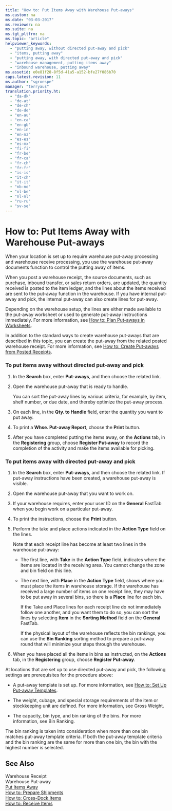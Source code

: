 ```yaml
---
title: "How to: Put Items Away with Warehouse Put-aways"
ms.custom: na
ms.date: "03-03-2017"
ms.reviewer: na
ms.suite: na
ms.tgt_pltfrm: na
ms.topic: "article"
helpviewer_keywords: 
  - "putting away, without directed put-away and pick"
  - "items, putting away"
  - "putting away, with directed put-away and pick"
  - "warehouse management, putting items away"
  - "inbound warehouse, putting away"
ms.assetid: e0e81f28-8f5d-41a5-a152-bfe27f086b70
caps.latest.revision: 11
ms.author: "sgroespe"
manager: "terryaus"
translation.priority.ht: 
  - "da-dk"
  - "de-at"
  - "de-ch"
  - "de-de"
  - "en-au"
  - "en-ca"
  - "en-gb"
  - "en-in"
  - "en-nz"
  - "es-es"
  - "es-mx"
  - "fi-fi"
  - "fr-be"
  - "fr-ca"
  - "fr-ch"
  - "fr-fr"
  - "is-is"
  - "it-ch"
  - "it-it"
  - "nb-no"
  - "nl-be"
  - "nl-nl"
  - "ru-ru"
  - "sv-se"
---
```

# How to: Put Items Away with Warehouse Put-aways
When your location is set up to require warehouse put\-away processing and warehouse receive processing, you use the warehouse put\-away documents function to control the putting away of items.  
  
 When you post a warehouse receipt, the source documents, such as purchase, inbound transfer, or sales return orders, are updated, the quantity received is posted to the item ledger, and the lines about the items received are sent to the put\-away function in the warehouse. If you have internal put\-away and pick, the internal put\-away can also create lines for put\-away.  
  
 Depending on the warehouse setup, the lines are either made available to the put\-away worksheet or used to generate put\-away instructions immediately. For more information, see [How to: Plan Put\-aways in Worksheets](../WarehouseActivities/how-to-plan-put-aways-in-worksheets.md).  
  
 In addition to the standard ways to create warehouse put\-aways that are described in this topic, you can create the put\-away from the related posted warehouse receipt. For more information, see [How to: Create Put\-aways from Posted Receipts](../WarehouseActivities/how-to-create-put-aways-from-posted-receipts.md).  
  
### To put items away without directed put\-away and pick  
  
1.  In the **Search** box, enter **Put\-aways**, and then choose the related link.  
  
2.  Open the warehouse put\-away that is ready to handle.  
  
     You can sort the put\-away lines by various criteria, for example, by item, shelf number, or due date, and thereby optimize the put\-away process.  
  
3.  On each line, in the **Qty. to Handle** field, enter the quantity you want to put away.  
  
4.  To print a **Whse. Put\-away Report**, choose the **Print** button.  
  
5.  After you have completed putting the items away, on the **Actions** tab, in the **Registering** group, choose **Register Put\-away** to record the completion of the activity and make the items available for picking.  
  
### To put items away with directed put\-away and pick  
  
1.  In the **Search** box, enter **Put\-aways**, and then choose the related link. If put\-away instructions have been created, a warehouse put\-away is visible.  
  
2.  Open the warehouse put\-away that you want to work on.  
  
3.  If your warehouse requires, enter your user ID on the **General** FastTab when you begin work on a particular put\-away.  
  
4.  To print the instructions, choose the **Print** button.  
  
5.  Perform the take and place actions indicated in the **Action Type** field on the lines.  
  
     Note that each receipt line has become at least two lines in the warehouse put\-away:  
  
    -   The first line, with **Take** in the **Action Type** field, indicates where the items are located in the receiving area. You cannot change the zone and bin field on this line.  
  
    -   The next line, with **Place** in the **Action Type** field, shows where you must place the items in warehouse storage. If the warehouse has received a large number of items on one receipt line, they may have to be put away in several bins, so there is a **Place** line for each bin.  
  
         If the Take and Place lines for each receipt line do not immediately follow one another, and you want them to do so, you can sort the lines by selecting **Item** in the **Sorting Method** field on the **General** FastTab.  
  
         If the physical layout of the warehouse reflects the bin rankings, you can use the **Bin Ranking** sorting method to prepare a put\-away round that will minimize your steps through the warehouse.  
  
6.  When you have placed all the items in bins as instructed, on the **Actions** tab, in the **Registering** group, choose **Register Put\-away**.  
  
 At locations that are set up to use directed put\-away and pick, the following settings are prerequisites for the procedure above:  
  
-   A put\-away template is set up. For more information, see [How to: Set Up Put\-away Templates](../WarehouseActivities/how-to-set-up-put-away-templates.md).  
  
-   The weight, cubage, and special storage requirements of the item or stockkeeping unit are defined. For more information, see Gross Weight.  
  
-   The capacity, bin type, and bin ranking of the bins. For more information, see Bin Ranking.  
  
 The bin ranking is taken into consideration when more than one bin matches put\-away template criteria. If both the put\-away template criteria and the bin ranking are the same for more than one bin, the bin with the highest number is selected.  
  
## See Also  
 Warehouse Receipt   
 Warehouse Put\-away   
 [Put Items Away](../WarehouseActivities/put-items-away.md)   
 [How to: Prepare Shipments](../Topic/How%20to:%20Prepare%20Shipments.md)   
 [How to: Cross\-Dock Items](../Receiving/how-to-cross-dock-items.md)   
 [How to: Receive Items](../Receiving/how-to-receive-items.md)